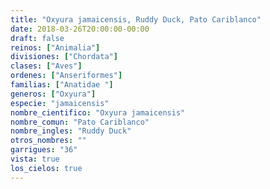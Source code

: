 ```yaml
---
title: "Oxyura jamaicensis, Ruddy Duck, Pato Cariblanco"
date: 2018-03-26T20:00:00-00:00
draft: false
reinos: ["Animalia"]
divisiones: ["Chordata"]
clases: ["Aves"]
ordenes: ["Anseriformes"]
familias: ["Anatidae "]
generos: ["Oxyura"]
especie: "jamaicensis"
nombre_cientifico: "Oxyura jamaicensis"
nombre_comun: "Pato Cariblanco"
nombre_ingles: "Ruddy Duck"
otros_nombres: ""
garrigues: "36"
vista: true
los_cielos: true
---
```

